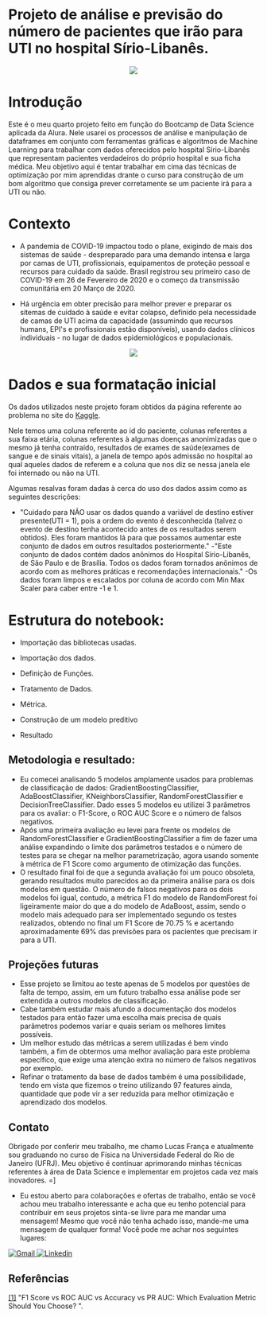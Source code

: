 # Projeto de análise e previsão do número de pacientes que irão para UTI no hospital Sírio-Libanês.

<p align="center"><img src=https://agenciapara.com.br/midias/2021/grandes/up_ag_24788_5973351a-687b-7fe9-6463-644f12ee2d5d.jpg?quality=70&strip=info&resize=680,453 </p> 

# **Introdução**

Este é o meu quarto projeto feito em função do Bootcamp de Data Science aplicada da Alura. Nele usarei os processos de análise e manipulação de dataframes em conjunto com ferramentas gráficas e algoritmos de Machine Learning para trabalhar com dados oferecidos pelo hospital Sírio-Libanês que representam pacientes verdadeiros do próprio hospital e sua ficha médica. Meu objetivo aqui é tentar trabalhar em cima das técnicas de optimização por mim aprendidas drante o curso para construção de um bom algoritmo que consiga prever corretamente se um paciente irá para a UTI ou não.

# **Contexto**
  
- A pandemia de COVID-19 impactou todo o plane, exigindo de mais dos sistemas de saúde - despreparado para uma demando intensa e larga por camas de UTI, profissionais, equipamentos de proteção pessoal e recursos para cuidado da saúde.
Brasil registrou seu primeiro caso de COVID-19 em 26 de Fevereiro de 2020 e o começo da transmissão comunitária em 20 Março de 2020.
  
- Há urgência em obter precisão para melhor prever e preparar os sitemas de cuidado à saúde e evitar colapso, definido pela necessidade de camas de UTI acima da capacidade (assumindo que recursos humans, EPI's e profissionais estão disponíveis), usando dados clínicos individuais - no lugar de dados epidemiológicos e populacionais.
  
<p align="center"><img src=https://img.medscape.com/thumbnail_library/cdc_200313_flatten_the_curve_800x450.jpg?quality=70&strip=info&resize=680,453 </p> 
  
# **Dados e sua formatação inicial**

Os dados utilizados neste projeto foram obtidos da página referente ao problema no site do [Kaggle](https://neptune.ai/blog/f1-score-accuracy-roc-auc-pr-auc#slideDown).

Nele temos uma coluna referente ao id do paciente, colunas referentes a sua faixa etária, colunas referentes à algumas doenças anonimizadas que o mesmo já tenha contraído, resultados de exames de saúde(exames de sangue e de sinais vitais), a janela de tempo após admissão no hospital ao qual aqueles dados de referem e a coluna que nos diz se nessa janela ele foi internado ou não na UTI.

Algumas resalvas foram dadas à cerca do uso dos dados assim como as seguintes descrições:
  
  - "Cuidado para NÃO usar os dados quando a variável de destino estiver presente(UTI = 1), pois a ordem do evento é desconhecida (talvez o evento de destino tenha acontecido antes de os resultados serem obtidos). Eles foram mantidos lá para que possamos aumentar este conjunto de dados em outros resultados posteriormente."
  -"Este conjunto de dados contém dados anônimos do Hospital Sírio-Libanês, de São Paulo e de Brasília. Todos os dados foram tornados anônimos de acordo com as melhores práticas e recomendações internacionais."
  -Os dados foram limpos e escalados por coluna de acordo com Min Max Scaler para caber entre -1 e 1.

# **Estrutura do notebook:**

- Importação das bibliotecas usadas.

- Importação dos dados.

- Definição de Funções.

- Tratamento de Dados.

- Métrica.

- Construção de um modelo preditivo

- Resultado

## **Metodologia e resultado:**

- Eu comecei analisando 5 modelos amplamente usados para problemas de classificação de dados: GradientBoostingClassifier, AdaBoostClassifier, KNeighborsClassifier, RandomForestClassifier e DecisionTreeClassifier. Dado esses 5 modelos eu utilizei 3 parâmetros para os avaliar: o F1-Score, o ROC AUC Score e o número de falsos negativos.
- Após uma primeira avaliação eu levei para frente os modelos de RandomForestClassifier e GradientBoostingClassifier a fim de fazer uma análise expandindo o limite dos parâmetros testados e o número de testes para se chegar na melhor parametrização, agora usando somente à métrica de F1 Score como argumento de otimização das funções.
- O resultado final foi de que a segunda avaliação foi um pouco obsoleta, gerando resultados muito parecidos ao da primeira análise para os dois modelos em questão. O número de falsos negativos para os dois modelos foi igual, contudo, a métrica F1 do modelo de RandomForest foi ligeiramente maior do que a do modelo de AdaBoost, assim, sendo o modelo mais adequado para ser implementado segundo os testes realizados, obtendo no final um F1 Score de 70.75 % e acertando aproximadamente 69% das previsões para os pacientes que precisam ir para a UTI.

## **Projeções futuras**

  - Esse projeto se limitou ao teste apenas de 5 modelos por questões de falta de tempo, assim, em um futuro trabalho essa análise pode ser extendida a outros modelos de classificação.
  - Cabe também estudar mais afundo a documentação dos modelos testados para então fazer uma escolha mais precisa de quais parâmetros podemos variar e quais seriam os melhores limites possíveis.
  - Um melhor estudo das métricas a serem utilizadas é bem vindo também, a fim de obtermos uma melhor avaliação para este problema específico, que exige uma atenção extra no número de falsos negativos por exemplo.
  - Refinar o tratamento da base de dados também é uma possibilidade, tendo em vista que fizemos o treino utilizando 97 features ainda, quantidade que pode vir a ser reduzida para melhor otimização e aprendizado dos modelos.

## **Contato**

Obrigado por conferir meu trabalho, me chamo Lucas França e atualmente sou graduando no curso de Física na Universidade Federal do Rio de Janeiro (UFRJ). Meu objetivo é continuar aprimorando minhas técnicas referentes à área de Data Science e implementar em projetos cada vez mais inovadores. =]

- Eu estou aberto para colaborações e ofertas de trabalho, então se você achou meu trabalho interessante e acha que eu tenho potencial para contribuir em seus projetos sinta-se livre para me mandar uma mensagem! Mesmo que você não tenha achado isso, mande-me uma mensagem de qualquer forma! Você pode me achar nos seguintes lugares:

<p>
  <a href="mailto:lucas.c.franca@gmail.com?Subject=From%20github">
    <img alt="Gmail" src="https://img.shields.io/badge/gmail-EA4335?logo=gmail&logoColor=white&style=for-the-badge" />
  </a>
  <a href="https://www.linkedin.com/in/lucas-fran%C3%A7a-83133016b/"><img alt="Linkedin" src="https://img.shields.io/badge/linkedin-0077B5?logo=linkedin&logoColor=white&style=for-the-badge" /></a>
</p>
  

## **Referências**

[[1]](https://neptune.ai/blog/f1-score-accuracy-roc-auc-pr-auc#slideDown) "F1 Score vs ROC AUC vs Accuracy vs PR AUC: Which Evaluation Metric Should You Choose?    ".

